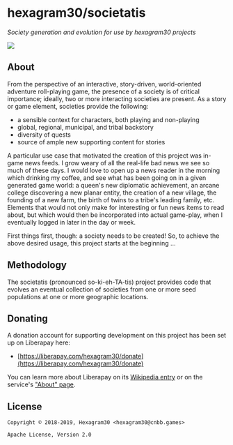 # hexagram30/societatis

*Society generation and evolution for use by hexagram30 projects*

[![][logo]][logo-large]


## About

From the perspective of an interactive, story-driven, world-oriented
adventure roll-playing game, the presence of a society is of critical
importance; ideally, two or more interacting societies are present. As a
story or game element, societies provide the following:

* a sensible context for characters, both playing and non-playing
* global, regional, municipal, and tribal backstory
* diversity of quests
* source of ample new supporting content for stories

A particular use case that motivated the creation of this project was
in-game news feeds. I grow weary of all the real-life bad news we see so
much of these days. I would love to open up a news reader in the morning
which drinking my coffee, and see what has been going on in a given
generated game world: a queen's new diplomatic achievement, an arcane
college discovering a new planar entity, the creation of a new village,
the founding of a new farm, the birth of twins to a tribe's leading
family, etc. Elements that would not only make for interesting or fun
news items to read about, but which would then be incorporated into
actual game-play, when I eventually logged in later in the day or week.

First things first, though: a society needs to be created! So, to
achieve the above desired usage, this project starts at the beginning
...


## Methodology

The societatis (pronounced so-ki-eh-TA-tis) project provides code that
evolves an eventual collection of societies from one or more seed
populations at one or more geographic locations.


## Donating

A donation account for supporting development on this project has been
set up on Liberapay here:

* [https://liberapay.com/hexagram30/donate](https://liberapay.com/hexagram30/donate)

You can learn more about Liberapay on its [Wikipedia entry][libera-wiki]
or on the service's ["About" page][libera-about].

[libera-wiki]: https://en.wikipedia.org/wiki/Liberapay
[libera-about]: https://liberapay.com/about/


## License

```
Copyright © 2018-2019, Hexagram30 <hexagram30@cnbb.games>

Apache License, Version 2.0
```

<!-- Named page links below: /-->

[logo]: https://raw.githubusercontent.com/hexagram30/resources/master/branding/logo/h30-logo-2-long-with-text-x695.png
[logo-large]: https://raw.githubusercontent.com/hexagram30/resources/master/branding/logo/h30-logo-2-long-with-text-x3440.png
[comp-event]: https://github.com/hexagram30/hexagramMUSH/blob/master/src/hexagram30/mush/components/event.clj
